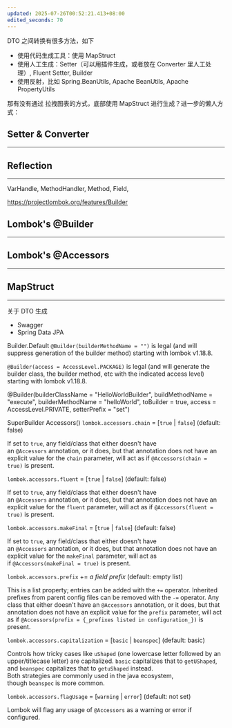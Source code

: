 ```yaml
---
updated: 2025-07-26T00:52:21.413+08:00
edited_seconds: 70
---
```

DTO 之间转换有很多方法，如下
- 使用代码生成工具：使用 MapStruct
- 使用人工生成：Setter（可以用插件生成，或者放在 Converter 里人工处理）, Fluent Setter, Builder
- 使用反射，比如 Spring.BeanUtils, Apache BeanUtils, Apache PropertyUtils

那有没有通过 拉拽图表的方式，底部使用 MapStruct 进行生成？进一步的懒人方式：

## Setter & Converter
---

## Reflection
---
VarHandle, MethodHandler, Method, Field, 

https://projectlombok.org/features/Builder
## Lombok's @Builder
---

## Lombok's @Accessors
---

## MapStruct
---

关于 DTO 生成
- Swagger
- Spring Data JPA

Builder.Default
`@Builder(builderMethodName = "")` is legal (and will suppress generation of the builder method) starting with lombok v1.18.8.

`@Builder(access = AccessLevel.PACKAGE)` is legal (and will generate the builder class, the builder method, etc with the indicated access level) starting with lombok v1.18.8.

@Builder(builderClassName = "HelloWorldBuilder", buildMethodName = "execute", builderMethodName = "helloWorld", toBuilder = true, access = AccessLevel.PRIVATE, setterPrefix = "set")


SuperBuilder
Accessors()
`lombok.accessors.chain` = [`true` | `false`] (default: false)

If set to `true`, any field/class that either doesn't have an `@Accessors` annotation, or it does, but that annotation does not have an explicit value for the `chain` parameter, will act as if `@Accessors(chain = true)` is present.

`lombok.accessors.fluent` = [`true` | `false`] (default: false)

If set to `true`, any field/class that either doesn't have an `@Accessors` annotation, or it does, but that annotation does not have an explicit value for the `fluent` parameter, will act as if `@Accessors(fluent = true)` is present.

`lombok.accessors.makeFinal` = [`true` | `false`] (default: false)

If set to `true`, any field/class that either doesn't have an `@Accessors` annotation, or it does, but that annotation does not have an explicit value for the `makeFinal` parameter, will act as if `@Accessors(makeFinal = true)` is present.

`lombok.accessors.prefix` += _a field prefix_ (default: empty list)

This is a list property; entries can be added with the `+=` operator. Inherited prefixes from parent config files can be removed with the `-=` operator. Any class that either doesn't have an `@Accessors` annotation, or it does, but that annotation does not have an explicit value for the `prefix` parameter, will act as if `@Accessors(prefix = {_prefixes listed in configuration_})` is present.

`lombok.accessors.capitalization` = [`basic` | `beanspec`] (default: basic)

Controls how tricky cases like `uShaped` (one lowercase letter followed by an upper/titlecase letter) are capitalized. `basic` capitalizes that to `getUShaped`, and `beanspec` capitalizes that to `getuShaped` instead.  
Both strategies are commonly used in the java ecosystem, though `beanspec` is more common.

`lombok.accessors.flagUsage` = [`warning` | `error`] (default: not set)

Lombok will flag any usage of `@Accessors` as a warning or error if configured.
